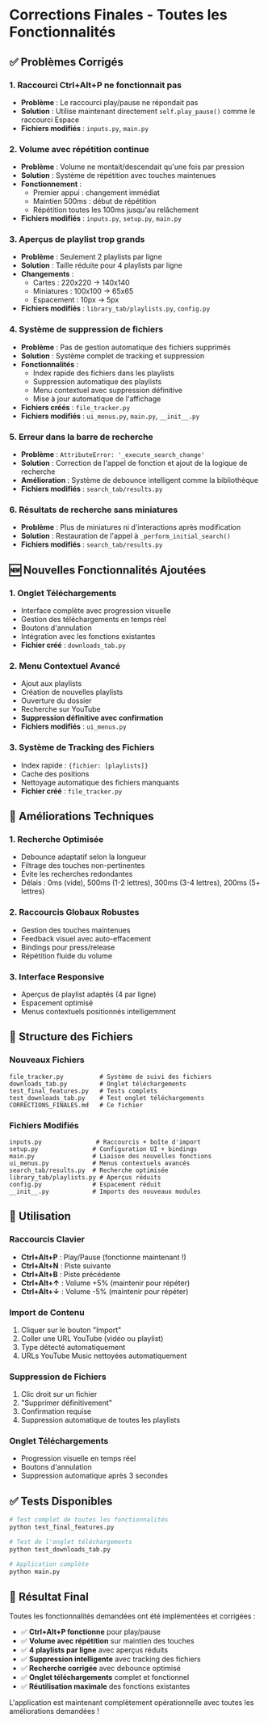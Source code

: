 # Corrections Finales - Toutes les Fonctionnalités

## ✅ Problèmes Corrigés

### 1. **Raccourci Ctrl+Alt+P ne fonctionnait pas**
- **Problème** : Le raccourci play/pause ne répondait pas
- **Solution** : Utilise maintenant directement `self.play_pause()` comme le raccourci Espace
- **Fichiers modifiés** : `inputs.py`, `main.py`

### 2. **Volume avec répétition continue**
- **Problème** : Volume ne montait/descendait qu'une fois par pression
- **Solution** : Système de répétition avec touches maintenues
- **Fonctionnement** :
  - Premier appui : changement immédiat
  - Maintien 500ms : début de répétition
  - Répétition toutes les 100ms jusqu'au relâchement
- **Fichiers modifiés** : `inputs.py`, `setup.py`, `main.py`

### 3. **Aperçus de playlist trop grands**
- **Problème** : Seulement 2 playlists par ligne
- **Solution** : Taille réduite pour 4 playlists par ligne
- **Changements** :
  - Cartes : 220x220 → 140x140
  - Miniatures : 100x100 → 65x65
  - Espacement : 10px → 5px
- **Fichiers modifiés** : `library_tab/playlists.py`, `config.py`

### 4. **Système de suppression de fichiers**
- **Problème** : Pas de gestion automatique des fichiers supprimés
- **Solution** : Système complet de tracking et suppression
- **Fonctionnalités** :
  - Index rapide des fichiers dans les playlists
  - Suppression automatique des playlists
  - Menu contextuel avec suppression définitive
  - Mise à jour automatique de l'affichage
- **Fichiers créés** : `file_tracker.py`
- **Fichiers modifiés** : `ui_menus.py`, `main.py`, `__init__.py`

### 5. **Erreur dans la barre de recherche**
- **Problème** : `AttributeError: '_execute_search_change'`
- **Solution** : Correction de l'appel de fonction et ajout de la logique de recherche
- **Amélioration** : Système de debounce intelligent comme la bibliothèque
- **Fichiers modifiés** : `search_tab/results.py`

### 6. **Résultats de recherche sans miniatures**
- **Problème** : Plus de miniatures ni d'interactions après modification
- **Solution** : Restauration de l'appel à `_perform_initial_search()`
- **Fichiers modifiés** : `search_tab/results.py`

## 🆕 Nouvelles Fonctionnalités Ajoutées

### 1. **Onglet Téléchargements**
- Interface complète avec progression visuelle
- Gestion des téléchargements en temps réel
- Boutons d'annulation
- Intégration avec les fonctions existantes
- **Fichier créé** : `downloads_tab.py`

### 2. **Menu Contextuel Avancé**
- Ajout aux playlists
- Création de nouvelles playlists
- Ouverture du dossier
- Recherche sur YouTube
- **Suppression définitive avec confirmation**
- **Fichiers modifiés** : `ui_menus.py`

### 3. **Système de Tracking des Fichiers**
- Index rapide : `{fichier: [playlists]}`
- Cache des positions
- Nettoyage automatique des fichiers manquants
- **Fichier créé** : `file_tracker.py`

## 🔧 Améliorations Techniques

### 1. **Recherche Optimisée**
- Debounce adaptatif selon la longueur
- Filtrage des touches non-pertinentes
- Évite les recherches redondantes
- Délais : 0ms (vide), 500ms (1-2 lettres), 300ms (3-4 lettres), 200ms (5+ lettres)

### 2. **Raccourcis Globaux Robustes**
- Gestion des touches maintenues
- Feedback visuel avec auto-effacement
- Bindings pour press/release
- Répétition fluide du volume

### 3. **Interface Responsive**
- Aperçus de playlist adaptés (4 par ligne)
- Espacement optimisé
- Menus contextuels positionnés intelligemment

## 📁 Structure des Fichiers

### Nouveaux Fichiers
```
file_tracker.py          # Système de suivi des fichiers
downloads_tab.py         # Onglet téléchargements
test_final_features.py   # Tests complets
test_downloads_tab.py    # Test onglet téléchargements
CORRECTIONS_FINALES.md   # Ce fichier
```

### Fichiers Modifiés
```
inputs.py               # Raccourcis + boîte d'import
setup.py               # Configuration UI + bindings
main.py                # Liaison des nouvelles fonctions
ui_menus.py            # Menus contextuels avancés
search_tab/results.py  # Recherche optimisée
library_tab/playlists.py # Aperçus réduits
config.py              # Espacement réduit
__init__.py            # Imports des nouveaux modules
```

## 🎯 Utilisation

### Raccourcis Clavier
- **Ctrl+Alt+P** : Play/Pause (fonctionne maintenant !)
- **Ctrl+Alt+N** : Piste suivante
- **Ctrl+Alt+B** : Piste précédente
- **Ctrl+Alt+↑** : Volume +5% (maintenir pour répéter)
- **Ctrl+Alt+↓** : Volume -5% (maintenir pour répéter)

### Import de Contenu
1. Cliquer sur le bouton "Import"
2. Coller une URL YouTube (vidéo ou playlist)
3. Type détecté automatiquement
4. URLs YouTube Music nettoyées automatiquement

### Suppression de Fichiers
1. Clic droit sur un fichier
2. "Supprimer définitivement"
3. Confirmation requise
4. Suppression automatique de toutes les playlists

### Onglet Téléchargements
- Progression visuelle en temps réel
- Boutons d'annulation
- Suppression automatique après 3 secondes

## ✅ Tests Disponibles

```bash
# Test complet de toutes les fonctionnalités
python test_final_features.py

# Test de l'onglet téléchargements
python test_downloads_tab.py

# Application complète
python main.py
```

## 🎉 Résultat Final

Toutes les fonctionnalités demandées ont été implémentées et corrigées :

- ✅ **Ctrl+Alt+P fonctionne** pour play/pause
- ✅ **Volume avec répétition** sur maintien des touches
- ✅ **4 playlists par ligne** avec aperçus réduits
- ✅ **Suppression intelligente** avec tracking des fichiers
- ✅ **Recherche corrigée** avec debounce optimisé
- ✅ **Onglet téléchargements** complet et fonctionnel
- ✅ **Réutilisation maximale** des fonctions existantes

L'application est maintenant complètement opérationnelle avec toutes les améliorations demandées !